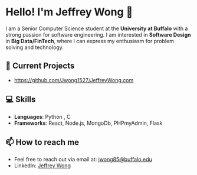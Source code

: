 # Hello! I'm Jeffrey Wong 👋

I am a Senior Computer Science student at the **University at Buffalo** with a strong passion for software engineering. I am interested in **Software Design** in **Big Data/FinTech**, where I can express my enthusiasm for problem solving and technology.

## 🔭 Current Projects
- https://github.com/Jwong1527/JeffreyWong.com

## 💻 Skills
- **Languages**:  Python , C
- **Frameworks**: React, Node.js, MongoDb, PHPmyAdmin, Flask

## 📫 How to reach me
- Feel free to reach out via email at: [jwong85@buffalo.edu](mailto:jwong85@buffalo.edu)
- LinkedIn: [Jeffrey Wong](https://www.linkedin.com/in/jeffrey-wong-121503007w/)


